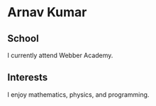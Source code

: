 # Arnav Kumar

## School

I currently attend Webber Academy.

## Interests

I enjoy mathematics, physics, and programming.
